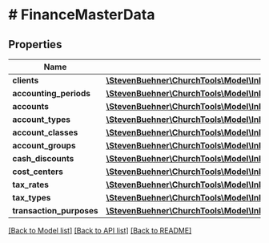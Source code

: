 # # FinanceMasterData

## Properties

Name | Type | Description | Notes
------------ | ------------- | ------------- | -------------
**clients** | [**\StevenBuehner\ChurchTools\Model\InlineResponse20044DataClients[]**](InlineResponse20044DataClients.md) |  | [optional]
**accounting_periods** | [**\StevenBuehner\ChurchTools\Model\InlineResponse20044DataAccountingPeriods[]**](InlineResponse20044DataAccountingPeriods.md) |  | [optional]
**accounts** | [**\StevenBuehner\ChurchTools\Model\InlineResponse20044DataAccounts[]**](InlineResponse20044DataAccounts.md) |  | [optional]
**account_types** | [**\StevenBuehner\ChurchTools\Model\InlineResponse20044DataAccountTypes[]**](InlineResponse20044DataAccountTypes.md) |  | [optional]
**account_classes** | [**\StevenBuehner\ChurchTools\Model\InlineResponse20044DataAccountClasses[]**](InlineResponse20044DataAccountClasses.md) |  | [optional]
**account_groups** | [**\StevenBuehner\ChurchTools\Model\InlineResponse20044DataAccountGroups[]**](InlineResponse20044DataAccountGroups.md) |  | [optional]
**cash_discounts** | [**\StevenBuehner\ChurchTools\Model\InlineResponse20044DataCashDiscounts[]**](InlineResponse20044DataCashDiscounts.md) |  | [optional]
**cost_centers** | [**\StevenBuehner\ChurchTools\Model\InlineResponse20044DataCostCenters[]**](InlineResponse20044DataCostCenters.md) |  | [optional]
**tax_rates** | [**\StevenBuehner\ChurchTools\Model\InlineResponse20044DataTaxRates[]**](InlineResponse20044DataTaxRates.md) |  | [optional]
**tax_types** | [**\StevenBuehner\ChurchTools\Model\InlineResponse20044DataTaxTypes[]**](InlineResponse20044DataTaxTypes.md) |  | [optional]
**transaction_purposes** | [**\StevenBuehner\ChurchTools\Model\InlineResponse20044DataTransactionPurposes[]**](InlineResponse20044DataTransactionPurposes.md) |  | [optional]

[[Back to Model list]](../../README.md#models) [[Back to API list]](../../README.md#endpoints) [[Back to README]](../../README.md)
